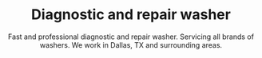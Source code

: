 ---
layout: index
keyword: Washer repair
title: Diagnostic and repair washer
subtitle: "Fast and professional diagnostic and repair washer. Servicing all brands of washers. We work in Dallas, TX and surrounding areas."
---